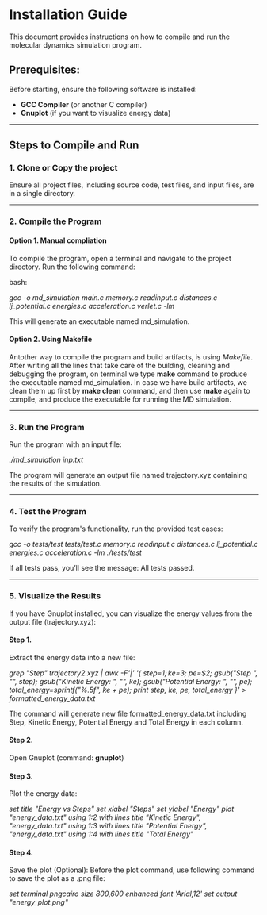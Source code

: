 # Installation Guide
This document provides instructions on how to compile and run the molecular dynamics simulation program.

## Prerequisites:
Before starting, ensure the following software is installed:
- **GCC Compiler** (or another C compiler)
- **Gnuplot** (if you want to visualize energy data)

-----

## Steps to Compile and Run
### 1. Clone or Copy the project
Ensure all project files, including source code, test files, and input files, are in a single directory.

-----

### 2. Compile the Program 
#### Option 1. Manual compliation 
To compile the program, open a terminal and navigate to the project directory. Run the following command:

bash:

*gcc -o md_simulation main.c memory.c readinput.c distances.c lj_potential.c energies.c acceleration.c verlet.c -lm*

This will generate an executable named md_simulation.

#### Option 2. Using Makefile
Antother way to compile the program and build artifacts, is using *Makefile*. After writing all the lines that take care of the building, cleaning and debugging the program, on terminal we type **make** command to produce the executable named md_simulation.
In case we have build artifacts, we clean them up first by **make clean** command, and then use **make** again to compile, and produce the executable for running the MD simulation.

-----

### 3. Run the Program
Run the program with an input file:

*./md_simulation inp.txt*

The program will generate an output file named trajectory.xyz containing the results of the simulation.

-----

### 4. Test the Program
To verify the program's functionality, run the provided test cases:

*gcc -o tests/test tests/test.c memory.c readinput.c distances.c lj_potential.c energies.c acceleration.c -lm
./tests/test*

If all tests pass, you’ll see the message: All tests passed.

-----

### 5. Visualize the Results
If you have Gnuplot installed, you can visualize the energy values from the output file (trajectory.xyz):

  #### Step 1.
  Extract the energy data into a new file:
  
*grep "Step" trajectory2.xyz | awk -F'|' '{
    step=$1;
    ke=$3;
    pe=$2;
    gsub("Step ", "", step);
    gsub("Kinetic Energy: ", "", ke);
    gsub("Potential Energy: ", "", pe);
    total_energy=sprintf("%.5f", ke + pe);
    print step, ke, pe, total_energy
}' > formatted_energy_data.txt*

The command will generate new file formatted_energy_data.txt including Step, Kinetic Energy, Potential Energy and Total Energy in each column.

  #### Step 2.
  Open Gnuplot (command: **gnuplot**)

  #### Step 3.
  Plot the energy data:
  
*set title "Energy vs Steps"
set xlabel "Steps"
set ylabel "Energy"
plot "energy_data.txt" using 1:2 with lines title "Kinetic Energy", \
     "energy_data.txt" using 1:3 with lines title "Potential Energy", \
     "energy_data.txt" using 1:4 with lines title "Total Energy"*

  #### Step 4.
  Save the plot (Optional): Before the plot command, use following command to save the plot as a .png file:
  
*set terminal pngcairo size 800,600 enhanced font 'Arial,12'
set output "energy_plot.png"*
